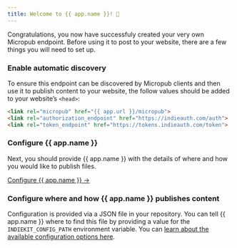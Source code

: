 ```yaml
---
title: Welcome to {{ app.name }}! 👋
---
```

Congratulations, you now have successfuly created your very own Micropub endpoint. Before using it to post to your website, there are a few things you will need to set up.

### Enable automatic discovery

To ensure this endpoint can be discovered by Micropub clients and then use it to publish content to your website, the follow values should be added to your website’s `<head>`:

```html
<link rel="micropub" href="{{ app.url }}/micropub">
<link rel="authorization_endpoint" href="https://indieauth.com/auth">
<link rel="token_endpoint" href="https://tokens.indieauth.com/token">
```

### Configure {{ app.name }}

Next, you should provide {{ app.name }} with the details of where and how you would like to publish files.

[Configure {{ app.name }} →](/configure)

### Configure where and how {{ app.name }} publishes content

Configuration is provided via a JSON file in your repository. You can tell {{ app.name }} where to find this file by providing a value for the `INDIEKIT_CONFIG_PATH` environment variable. You can [learn about the available configuration options here](/website-configuration).
